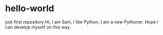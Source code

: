 # hello-world
just first repository
Hi, I am Sam, I like Python, I am a new Pythoner. Hope I can develop myself on this way.

